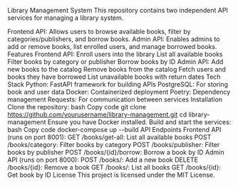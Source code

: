 Library Management System
This repository contains two independent API services for managing a library system.

Frontend API: Allows users to browse available books, filter by categories/publishers, and borrow books.
Admin API: Enables admins to add or remove books, list enrolled users, and manage borrowed books.
Features
Frontend API:
Enroll users into the library
List all available books
Filter books by category or publisher
Borrow books by ID
Admin API:
Add new books to the catalog
Remove books from the catalog
Fetch users and books they have borrowed
List unavailable books with return dates
Tech Stack
Python: FastAPI framework for building APIs
PostgreSQL: For storing book and user data
Docker: Containerized deployment
Poetry: Dependency management
Requests: For communication between services
Installation
Clone the repository:
bash
Copy code
git clone https://github.com/yourusername/library-management.git
cd library-management
Ensure you have Docker installed.
Build and start the services:
bash
Copy code
docker-compose up --build
API Endpoints
Frontend API (runs on port 8001):
GET /books/get-all: List all available books
POST /books/category: Filter books by category
POST /books/publisher: Filter books by publisher
POST /books/{id}/borrow: Borrow a book by ID
Admin API (runs on port 8000):
POST /books/: Add a new book
DELETE /books/{id}: Remove a book
GET /books/: List all books
GET /books/{id}: Get book by ID
License
This project is licensed under the MIT License.
